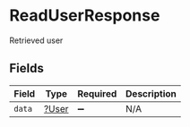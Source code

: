 # ReadUserResponse

Retrieved user


## Fields

| Field                                | Type                                 | Required                             | Description                          |
| ------------------------------------ | ------------------------------------ | ------------------------------------ | ------------------------------------ |
| `data`                               | [?User](../../models/shared/User.md) | :heavy_minus_sign:                   | N/A                                  |